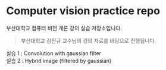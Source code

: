 # Computer vision practice repo
부산대학교 컴퓨터 비전 개론 강의 실습 저장소입니다.
> 부산대학교 감진규 교수님의 강의 자료를 바탕으로 진행됩니다.

실습 1 : Convolution with gaussian filter  
실습 2 : Hybrid image (filtered by gaussian)  
